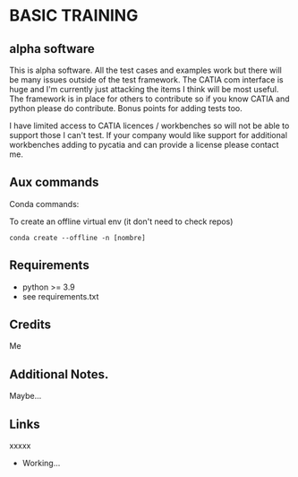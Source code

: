 BASIC TRAINING
=======

alpha software
--------------

This is alpha software. All the test cases and examples work but there will be
many issues outside of the test framework. The CATIA com interface is huge and
I'm currently just attacking the items I think will be most useful. The
framework is in place for others to contribute so if you know CATIA and python
please do contribute. Bonus points for adding tests too.

I have limited access to CATIA licences / workbenches so will not be able to
support those I can't test. If your company would like support for additional
workbenches adding to pycatia and can provide a license please contact me.


Aux commands
----------------

Conda commands:

  To create an offline virtual env (it don't need to check repos)

    conda create --offline -n [nombre]


Requirements
------------

* python >= 3.9
* see requirements.txt

Credits
------------

Me


Additional Notes.
-----

Maybe...


Links
-----

xxxxx

* Working...
